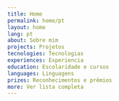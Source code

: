 ```yaml
---
title: Home
permalink: home/pt
layout: home
lang: pt
about: Sobre mim
projects: Projetos
tecnologies: Tecnologias
experiences: Experiencia
education: Escolaridade e cursos
languages: Linguagens
prizes: Reconhecimentos e prêmios
more: Ver lista completa
---
```


